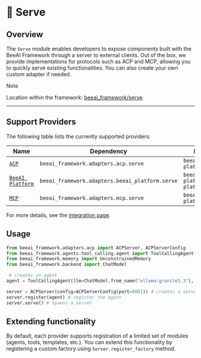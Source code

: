 # 🚚️ Serve

## Overview

The `Serve` module enables developers to expose components built with the BeeAI Framework through a server to external clients.
Out of the box, we provide implementations for protocols such as ACP and MCP, allowing you to quickly serve existing functionalities.
You can also create your own custom adapter if needed.

> [!NOTE]
>
> Location within the framework: [beeai_framework/serve](/python/beeai_framework/serve).

--- 

## Support Providers

The following table lists the currently supported providers:

| Name                                                  | Dependency                                   | Location                    |
|-------------------------------------------------------|----------------------------------------------|-----------------------------|
| [`ACP`](https://agentcommunicationprotocol.dev)       | `beeai_framework.adapters.acp.serve`         | `beeai-platform[acp]`       |
| [`BeeAI Platform`](https://beeai.dev/)                | `beeai_framework.adapters.beeai_platform.serve` | `beeai-platform[beeai-platform]` |
| [`MCP`](https://modelcontextprotocol.io/) | `beeai_framework.adapters.mcp.serve`         | `beeai-platform[mcp]`       |


For more details, see the [integration page](integrations.md).

## Usage

```python
from beeai_framework.adapters.acp import ACPServer, ACPServerConfig
from beeai_framework.agents.tool_calling.agent import ToolCallingAgent
from beeai_framework.memory import UnconstrainedMemory
from beeai_framework.backend import ChatModel

 # creates an agent
agent = ToolCallingAgent(llm=ChatModel.from_name("ollama:granite3.3"), tools=[], memory=UnconstrainedMemory())

server = ACPServer(config=ACPServerConfig(port=8001)) # creates a server
server.register(agent) # register the agent
server.serve() # spawns a server
```

## Extending functionality

By default, each provider supports registration of a limited set of modules (agents, tools, templates, etc.).
You can extend this functionality by registering a custom factory using `Server.register_factory` method.